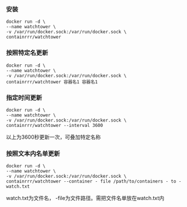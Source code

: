 ### 安装
```
docker run -d \
--name watchtower \
-v /var/run/docker.sock:/var/run/docker.sock \
containrrr/watchtower
```

### 按照特定名更新
```
docker run -d \
--name watchtower \
-v /var/run/docker.sock:/var/run/docker.sock \
containrrr/watchtower 容器名1 容器名1
```

### 指定时间更新 
```
docker run -d \
--name watchtower \
-v /var/run/docker.sock:/var/run/docker.sock \
containrrr/watchtower --interval 3600
```
以上为3600秒更新一次，可叠加特定名称

### 按照文本内名单更新
```
docker run -d \
--name watchtower \
-v /var/run/docker.sock:/var/run/docker.sock \
containrrr/watchtower --container - file /path/to/containers - to - watch.txt
```
watch.txt为文件名， -file为文件路径。需把文件名单放在watch.txt内
